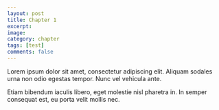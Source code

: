 ```yaml
---
layout: post
title: Chapter 1
excerpt:
image:
category: chapter
tags: [test]
comments: false
---
```


Lorem ipsum dolor sit amet, consectetur adipiscing elit. Aliquam sodales 
urna non odio egestas tempor. Nunc vel vehicula ante.
<!--more-->
Etiam bibendum iaculis libero, eget molestie nisl pharetra in. 
In semper consequat est, eu porta velit mollis nec.
